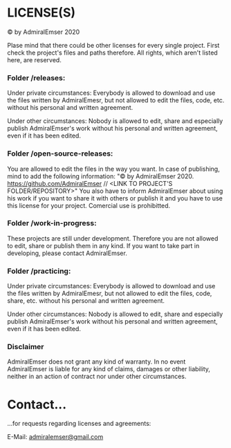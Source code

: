 # LICENSE(S)

© by AdmiralEmser 2020

Plase mind that there could be other licenses for every single project. First check the project's files and paths therefore. All rights, which aren't listed here, are reserved.


### Folder /releases:

Under private circumstances:
Everybody is allowed to download and use the files written by AdmiralEmesr, but not allowed to edit the files, code, etc. without his personal and written agreement.

Under other circumstances:
Nobody is allowed to edit, share and especially publish AdmiralEmser's work without his personal and written agreement, even if it has been edited.


### Folder /open-source-releases:

You are allowed to edit the files in the way you want.
In case of publishing, mind to add the following information: "© by AdmiralEmser 2020. https://github.com/AdmiralEmser // <LINK TO PROJECT'S FOLDER/REPOSITORY>"
You also have to inform AdmiralEmser about using his work if you want to share it with others or publish it and you have to use this license for your project.
Comercial use is prohibitted.


### Folder /work-in-progress:

These projects are still under development. Therefore you are not allowed to edit, share or publish them in any kind. If you want to take part in developing, please contact AdmiralEmser.


### Folder /practicing:

Under private circumstances:
Everybody is allowed to download and use the files written by AdmiralEmesr, but not allowed to edit the files, code, share, etc. without his personal and written agreement.

Under other circumstances:
Nobody is allowed to edit, share and especially publish AdmiralEmser's work without his personal and written agreement, even if it has been edited.


### Disclaimer

AdmiralEmser does not grant any kind of warranty. In no event AdmiralEmser is liable for any kind of claims, damages or other liability, neither in an action of contract nor under other circumstances.




# Contact...
...for requests regarding licenses and agreements:

E-Mail: admiralemser@gmail.com

